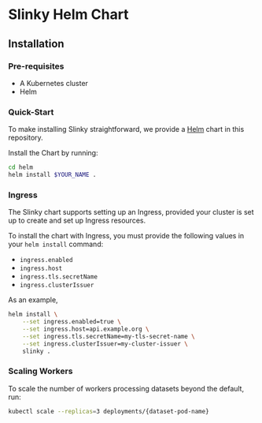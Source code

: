 # Slinky Helm Chart

## Installation

### Pre-requisites

- A Kubernetes cluster
- Helm

### Quick-Start

To make installing Slinky straightforward, we provide a [Helm](https://helm.sh) chart in this repository.

Install the Chart by running:

```sh
cd helm
helm install $YOUR_NAME .
```

### Ingress

The Slinky chart supports setting up an Ingress, provided your cluster is set up to create and set up Ingress resources.

To install the chart with Ingress, you must provide the following values in your `helm install` command:

- `ingress.enabled`
- `ingress.host`
- `ingress.tls.secretName`
- `ingress.clusterIssuer`

As an example,

```sh
helm install \
    --set ingress.enabled=true \
    --set ingress.host=api.example.org \
    --set ingress.tls.secretName=my-tls-secret-name \
    --set ingress.clusterIssuer=my-cluster-issuer \
    slinky .
```

### Scaling Workers

To scale the number of workers processing datasets beyond the default, run:

```sh
kubectl scale --replicas=3 deployments/{dataset-pod-name}
```
